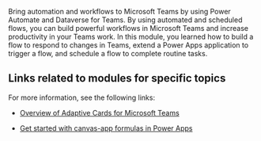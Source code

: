 Bring automation and workflows to Microsoft Teams by using Power Automate and Dataverse for Teams. By using automated and scheduled flows, you can build powerful workflows in Microsoft Teams and increase productivity in your Teams work. In this module, you learned how to build a flow to respond to changes in Teams, extend a Power Apps application to trigger a flow, and schedule a flow to complete routine tasks.

## Links related to modules for specific topics

For more information, see the following links:

- [Overview of Adaptive Cards for Microsoft Teams](https://docs.microsoft.com/power-automate/overview-adaptive-cards/?azure-portal=true)

- [Get started with canvas-app formulas in Power Apps](https://docs.microsoft.com/powerapps/maker/canvas-apps/working-with-formulas/?azure-portal=true)

